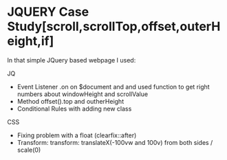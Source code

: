 # JQUERY Case Study[scroll,scrollTop,offset,outerHeight,if]

In that simple JQuery based webpage I used: 

JQ

 - Event Listener .on on $document and and used function to get right numbers about windowHeight and scrollValue 
 - Method offset().top and outherHeight 
 - Conditional Rules with adding new class
 
 CSS
 
 - Fixing problem with a float (clearfix::after)
 - Transform:  transform: translateX(-100vw and 100v) from both sides  / scale(0)
